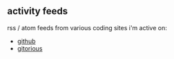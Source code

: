 activity feeds
--------------

rss / atom feeds from various coding sites i'm active on:    
* [github](https://github.com/kisom.atom)
* [gitorious](http://gitorious.org/~kisom/feed.atom)
